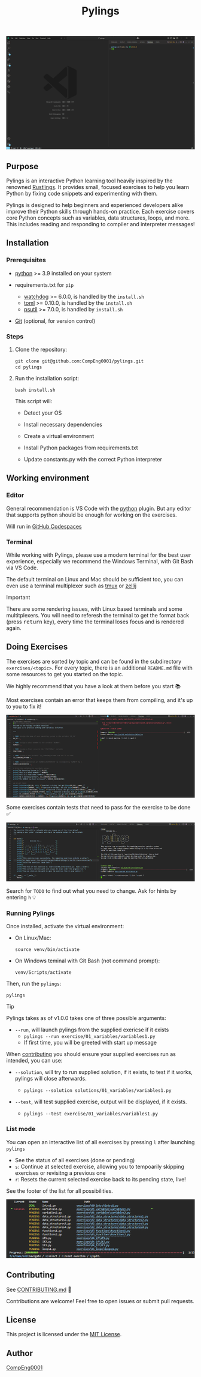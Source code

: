 <div align="center">
	<h1 align="center"><b>Pylings</b></h1>
</div>

<br/>


![](./images/pylings_demo.gif)

## Purpose

Pylings is an interactive Python learning tool heavily inspired by the renowned [Rustlings](https://github.com/rust-lang/rustlings). It provides small, focused exercises to help you learn Python by fixing code snippets and experimenting with them.


Pylings is designed to help beginners and experienced developers alike improve their Python skills through hands-on practice. Each exercise covers core Python concepts such as variables, data structures, loops, and more. This includes reading and responding to compiler and interpreter messages!

## Installation

### Prerequisites

- [python](https://www.python.org/downloads/) >= 3.9  installed on your system
- requirements.txt for `pip`
  - [watchdog](https://pypi.org/project/watchdog/) >= 6.0.0, is handled by the `install.sh`
  - [toml](https://pypi.org/project/toml/) >= 0.10.0, is handled by the `install.sh`
  - [psutil](https://pypi.org/project/psutil/) >= 7.0.0, is handled by `install.sh`

- [Git](https://git-scm.com/downloads) (optional, for version control)

### Steps

1. Clone the repository:

   ```
   git clone git@github.com:CompEng0001/pylings.git
   cd pylings
   ```

2. Run the installation script:

   ```
   bash install.sh
   ```

   This script will:

   - Detect your OS

   - Install necessary dependencies

   - Create a virtual environment

   - Install Python packages from requirements.txt

   - Update constants.py with the correct Python interpreter

## Working environment

### Editor

General recommendation is VS Code with the [python](https://marketplace.visualstudio.com/items?itemName=ms-python.python) plugin. But any editor that supports python should be enough for working on the exercises.

Will run in [GitHub Codespaces](https://github.com/features/codespaces)

### Terminal

While working with Pylings, please use a modern terminal for the best user experience, especially we recommend the Windows Terminal, with Git Bash via VS Code.

The default terminal on Linux and Mac should be sufficient too, you can even use a terminal multiplexer such as [tmux](https://github.com/tmux/tmux) or [zellij](https://github.com/zellij-org/zellij)

> [!IMPORTANT]
> There are some rendering issues, with Linux based terminals and some multitplexers. You will need to referesh the terminal to get the format back (press <kbd>return</kbd> key), every time the terminal loses focus and is rendered again.

## Doing Exercises

The exercises are sorted by topic and can be found in the subdirectory `exercises/<topic>`.
For every topic, there is an additional `README.md` file with some resources to get you started on the topic.

We highly recommend that you have a look at them before you start 📚️

Most exercises contain an error that keeps them from compiling, and it's up to you to fix it!

![](./images/exercise_pending.png)

Some exercises contain tests that need to pass for the exercise to be done ✅

![](./images/exercise_finished.png)

Search for `TODO` to find out what you need to change.
Ask for hints by entering `h` 💡


### Running Pylings

Once installed, activate the virtual environment:

- On Linux/Mac:

  ```
  source venv/bin/activate
  ```

- On Windows teminal with Git Bash (not command prompt):

  ```
  venv/Scripts/activate
  ```

Then, run the `pylings`:

```
pylings
```

> [!TIP]
> 
> Pylings takes as of v1.0.0 takes one of three possible arguments:
>
> - `--run`, will launch pylings from the supplied exericse if it exists
>   - `pylings --run exercise/01_variables/variables1.py`
>   - If first time, you will be greeted with start up message
> 
> When [contributing](#contributing) you should ensure your supplied exercises run as intended, you can use: 
> 
> - `--solution`, will try to run supplied solution, if it exists, to test if it works, pylings will close afterwards.
>   - `pylings --solution solutions/01_variables/variables1.py`
> 
> - `--test`, will test supplied exercise, output will be displayed, if it exists.
>   - `pylings --test exercise/01_variables/variables1.py`

### List mode

You can open an interactive list of all exercises by pressing `l` after launching `pylings`

- See the status of all exercises (done or pending)
- `s`: Continue at selected exercise, allowing you to tempoarily skipping exercises or revisitng a previous one
- `r`: Resets the current selected exercise back to its pending state, live!

See the footer of the list for all possibilities. 

![](./images/exercise_list.png)


## Contributing

See [CONTRIBUTING.md](https://github.com/CompEng0001/pylings/blob/main/CONTRIBUTING.md) 🔗

Contributions are welcome! Feel free to open issues or submit pull requests.

## License

This project is licensed under the [MIT License](./LICENSE.md).

## Author

[CompEng0001](https://git@github.com/CompEng0001)
